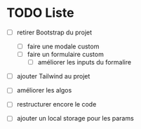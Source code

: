 # TODO Liste

* [ ] retirer Bootstrap du projet
    * [ ] faire une modale custom
    * [ ] faire un formulaire custom
      * [ ] améliorer les inputs du formalire

* [ ] ajouter Tailwind au projet

* [ ] améliorer les algos

* [ ] restructurer encore le code

* [ ] ajouter un local storage pour les params